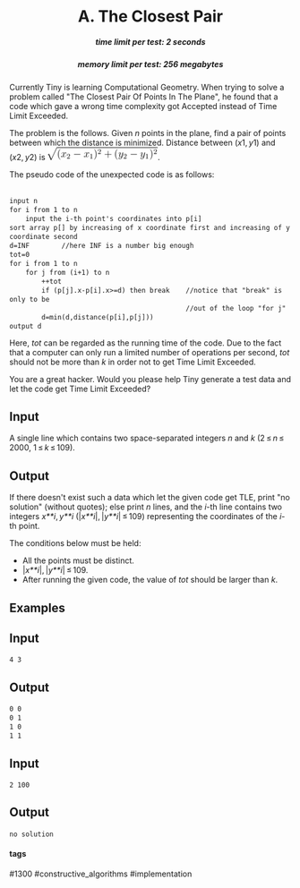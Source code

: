 <h1 style='text-align: center;'> A. The Closest Pair</h1>

<h5 style='text-align: center;'>time limit per test: 2 seconds</h5>
<h5 style='text-align: center;'>memory limit per test: 256 megabytes</h5>

Currently Tiny is learning Computational Geometry. When trying to solve a problem called "The Closest Pair Of Points In The Plane", he found that a code which gave a wrong time complexity got Accepted instead of Time Limit Exceeded.

The problem is the follows. Given *n* points in the plane, find a pair of points between which the distance is minimized. Distance between (*x*1, *y*1) and (*x*2, *y*2) is ![](images/a0c6a684203590998776587e7f02c93ba5771038.png).

The pseudo code of the unexpected code is as follows:


```
  
input n  
for i from 1 to n  
    input the i-th point's coordinates into p[i]  
sort array p[] by increasing of x coordinate first and increasing of y coordinate second  
d=INF        //here INF is a number big enough  
tot=0  
for i from 1 to n  
    for j from (i+1) to n  
        ++tot  
        if (p[j].x-p[i].x>=d) then break    //notice that "break" is only to be  
                                            //out of the loop "for j"  
        d=min(d,distance(p[i],p[j]))  
output d  

```
Here, *tot* can be regarded as the running time of the code. Due to the fact that a computer can only run a limited number of operations per second, *tot* should not be more than *k* in order not to get Time Limit Exceeded.

You are a great hacker. Would you please help Tiny generate a test data and let the code get Time Limit Exceeded?

## Input

A single line which contains two space-separated integers *n* and *k* (2 ≤ *n* ≤ 2000, 1 ≤ *k* ≤ 109).

## Output

If there doesn't exist such a data which let the given code get TLE, print "no solution" (without quotes); else print *n* lines, and the *i*-th line contains two integers *x**i*, *y**i* (|*x**i*|, |*y**i*| ≤ 109) representing the coordinates of the *i*-th point.

The conditions below must be held:

* All the points must be distinct.
* |*x**i*|, |*y**i*| ≤ 109.
* After running the given code, the value of *tot* should be larger than *k*.
## Examples

## Input


```
4 3  

```
## Output


```
0 0  
0 1  
1 0  
1 1  

```
## Input


```
2 100  

```
## Output


```
no solution  

```


#### tags 

#1300 #constructive_algorithms #implementation 